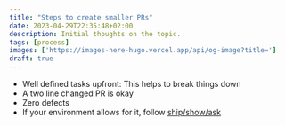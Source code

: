 ```yaml
---
title: "Steps to create smaller PRs"
date: 2023-04-29T22:35:48+02:00
description: Initial thoughts on the topic. 
tags: [process]
images: ['https://images-here-hugo.vercel.app/api/og-image?title=']
draft: true
---
```


- Well defined tasks upfront: This helps to break things down
- A two line changed PR is okay
- Zero defects
- If your environment allows for it, follow [ship/show/ask](https://martinfowler.com/articles/ship-show-ask.html)